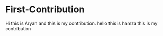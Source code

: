 
# First-Contribution
Hi this is Aryan and this is my contribution.
hello this is hamza this is my contribution
